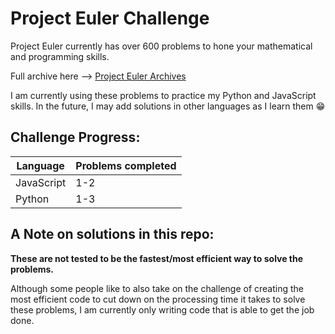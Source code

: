 # Project Euler Challenge

Project Euler currently has over 600 problems to hone your mathematical and programming skills.

Full archive here --> [Project Euler Archives](https://projecteuler.net/archives)

I am currently using these problems to practice my Python and JavaScript skills. In the future, I may add solutions in other languages as I learn them :grin:

## Challenge Progress:

| Language   | Problems completed |
| ---------- | ------------------ |
| JavaScript | 1-2                |
| Python     | 1-3                |

## A Note on solutions in this repo:

**These are not tested to be the fastest/most efficient way to solve the problems.**

Although some people like to also take on the challenge of creating the most efficient code to cut down on the processing time it takes to solve these problems, I am currently only writing code that is able to get the job done.
